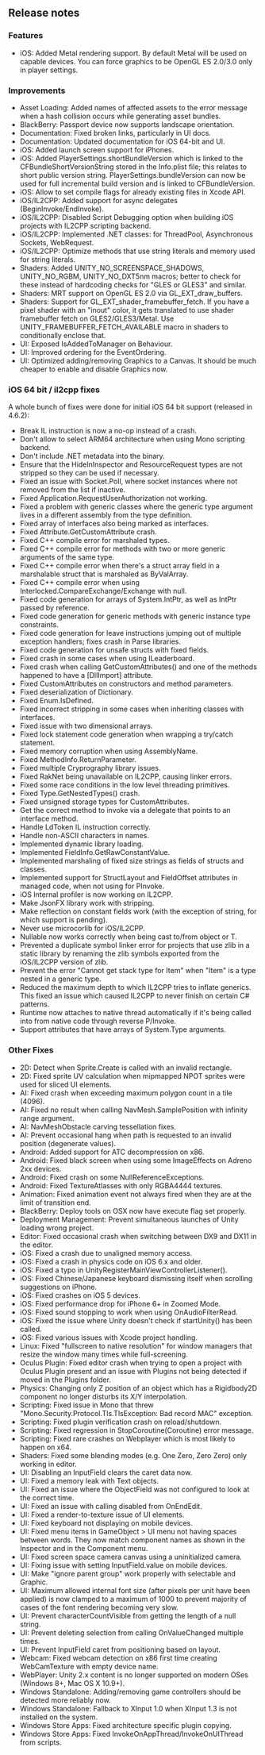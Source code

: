 ## Release notes

### Features

-   iOS: Added Metal rendering support. By default Metal will be used on capable devices. You can force graphics to be OpenGL ES 2.0/3.0 only in player settings.

### Improvements

-   Asset Loading: Added names of affected assets to the error message when a hash collision occurs while generating asset bundles.
-   BlackBerry: Passport device now supports landscape orientation.
-   Documentation: Fixed broken links, particularly in UI docs.
-   Documentation: Updated documentation for iOS 64-bit and UI.
-   iOS: Added launch screen support for iPhones.
-   iOS: Added PlayerSettings.shortBundleVersion which is linked to the CFBundleShortVersionString stored in the Info.plist file; this relates to short public version string. PlayerSettings.bundleVersion can now be used for full incremental build version and is linked to CFBundleVersion.
-   iOS: Allow to set compile flags for already existing files in Xcode API.
-   iOS/IL2CPP: Added support for async delegates (BeginInvoke/EndInvoke).
-   iOS/IL2CPP: Disabled Script Debugging option when building iOS projects with IL2CPP scripting backend.
-   iOS/IL2CPP: Implemented .NET classes: for ThreadPool, Asynchronous Sockets, WebRequest.
-   iOS/IL2CPP: Optimize methods that use string literals and memory used for string literals.
-   Shaders: Added UNITY_NO_SCREENSPACE_SHADOWS, UNITY_NO_RGBM, UNITY_NO_DXT5nm macros; better to check for these instead of hardcoding checks for \"GLES or GLES3\" and similar.
-   Shaders: MRT support on OpenGL ES 2.0 via GL_EXT_draw_buffers.
-   Shaders: Support for GL_EXT_shader_framebuffer_fetch. If you have a pixel shader with an \"inout\" color, it gets translated to use shader framebuffer fetch on GLES2/GLES3/Metal. Use UNITY_FRAMEBUFFER_FETCH_AVAILABLE macro in shaders to conditionally enclose that.
-   UI: Exposed IsAddedToManager on Behaviour.
-   UI: Improved ordering for the EventOrdering.
-   UI: Optimized adding/removing Graphics to a Canvas. It should be much cheaper to enable and disable Graphics now.

### iOS 64 bit / il2cpp fixes

A whole bunch of fixes were done for initial iOS 64 bit support (released in 4.6.2):

-   Break IL instruction is now a no-op instead of a crash.
-   Don\'t allow to select ARM64 architecture when using Mono scripting backend.
-   Don\'t include .NET metadata into the binary.
-   Ensure that the HideInInspector and ResourceRequest types are not stripped so they can be used if necessary.
-   Fixed an issue with Socket.Poll, where socket instances where not removed from the list if inactive.
-   Fixed Application.RequestUserAuthorization not working.
-   Fixed a problem with generic classes where the generic type argument lives in a different assembly from the type definition.
-   Fixed array of interfaces also being marked as interfaces.
-   Fixed Attribute.GetCustomAttribute crash.
-   Fixed C++ compile error for marshaled types.
-   Fixed C++ compile error for methods with two or more generic arguments of the same type.
-   Fixed C++ compile error when there\'s a struct array field in a marshalable struct that is marshaled as ByValArray.
-   Fixed C++ compile error when using Interlocked.CompareExchange/Exchange with null.
-   Fixed code generation for arrays of System.IntPtr, as well as IntPtr passed by reference.
-   Fixed code generation for generic methods with generic instance type constraints.
-   Fixed code generation for leave instructions jumping out of multiple exception handlers; fixes crash in Parse libraries.
-   Fixed code generation for unsafe structs with fixed fields.
-   Fixed crash in some cases when using ILeaderboard.
-   Fixed crash when calling GetCustomAttributes() and one of the methods happened to have a \[DllImport\] attribute.
-   Fixed CustomAttributes on constructors and method parameters.
-   Fixed deserialization of Dictionary.
-   Fixed Enum.IsDefined.
-   Fixed incorrect stripping in some cases when inheriting classes with interfaces.
-   Fixed issue with two dimensional arrays.
-   Fixed lock statement code generation when wrapping a try/catch statement.
-   Fixed memory corruption when using AssemblyName.
-   Fixed MethodInfo.ReturnParameter.
-   Fixed multiple Cryprography library issues.
-   Fixed RakNet being unavailable on IL2CPP, causing linker errors.
-   Fixed some race conditions in the low level threading primitives.
-   Fixed Type.GetNestedTypes() crash.
-   Fixed unsigned storage types for CustomAttributes.
-   Get the correct method to invoke via a delegate that points to an interface method.
-   Handle LdToken IL instruction correctly.
-   Handle non-ASCII characters in names.
-   Implemented dynamic library loading.
-   Implemented FieldInfo.GetRawConstantValue.
-   Implemented marshaling of fixed size strings as fields of structs and classes.
-   Implemented support for StructLayout and FieldOffset attributes in managed code, when not using for PInvoke.
-   iOS Internal profiler is now working on IL2CPP.
-   Make JsonFX library work with stripping.
-   Make reflection on constant fields work (with the exception of string, for which support is pending).
-   Never use microcorlib for iOS/IL2CPP.
-   Nullable now works correctly when being cast to/from object or T.
-   Prevented a duplicate symbol linker error for projects that use zlib in a static library by renaming the zlib symbols exported from the iOS/IL2CPP version of zlib.
-   Prevent the error \"Cannot get stack type for Item\" when \"Item\" is a type nested in a generic type.
-   Reduced the maximum depth to which IL2CPP tries to inflate generics. This fixed an issue which caused IL2CPP to never finish on certain C# patterns.
-   Runtime now attaches to native thread automatically if it\'s being called into from native code through reverse P/Invoke.
-   Support attributes that have arrays of System.Type arguments.

### Other Fixes

-   2D: Detect when Sprite.Create is called with an invalid rectangle.
-   2D: Fixed sprite UV calculation when mipmapped NPOT sprites were used for sliced UI elements.
-   AI: Fixed crash when exceeding maximum polygon count in a tile (4096).
-   AI: Fixed no result when calling NavMesh.SamplePosition with infinity range argument.
-   AI: NavMeshObstacle carving tessellation fixes.
-   AI: Prevent occasional hang when path is requested to an invalid position (degenerate values).
-   Android: Added support for ATC decompression on x86.
-   Android: Fixed black screen when using some ImageEffects on Adreno 2xx devices.
-   Android: Fixed crash on some NullReferenceExceptions.
-   Android: Fixed TextureAtlasses with only RGBA4444 textures.
-   Animation: Fixed animation event not always fired when they are at the limit of transition end.
-   BlackBerry: Deploy tools on OSX now have execute flag set properly.
-   Deployment Management: Prevent simultaneous launches of Unity loading wrong project.
-   Editor: Fixed occasional crash when switching between DX9 and DX11 in the editor.
-   iOS: Fixed a crash due to unaligned memory access.
-   iOS: Fixed a crash in physics code on iOS 6.x and older.
-   iOS: Fixed a typo in UnityRegisterMainViewControllerListener().
-   iOS: Fixed Chinese/Japanese keyboard dismissing itself when scrolling suggestions on iPhone.
-   iOS: Fixed crashes on iOS 5 devices.
-   iOS: Fixed performance drop for iPhone 6+ in Zoomed Mode.
-   iOS: Fixed sound stopping to work when using OnAudioFilterRead.
-   iOS: Fixed the issue where Unity doesn\'t check if startUnity() has been called.
-   iOS: Fixed various issues with Xcode project handling.
-   Linux: Fixed \"fullscreen to native resolution\" for window managers that resize the window many times while full-screening.
-   Oculus Plugin: Fixed editor crash when trying to open a project with Oculus Plugin present and an issue with Plugins not being detected if moved in the Plugins folder.
-   Physics: Changing only Z position of an object which has a Rigidbody2D component no longer disturbs its X/Y interpolation.
-   Scripting: Fixed issue in Mono that threw \"Mono.Security.Protocol.Tls.TlsException: Bad record MAC\" exception.
-   Scripting: Fixed plugin verification crash on reload/shutdown.
-   Scripting: Fixed regression in StopCoroutine(Coroutine) error message.
-   Scripting: Fixed rare crashes on Webplayer which is most likely to happen on x64.
-   Shaders: Fixed some blending modes (e.g. One Zero, Zero Zero) only working in editor.
-   UI: Disabling an InputField clears the caret data now.
-   UI: Fixed a memory leak with Text objects.
-   UI: Fixed an issue where the ObjectField was not configured to look at the correct time.
-   UI: Fixed an issue with calling disabled from OnEndEdit.
-   UI: Fixed a render-to-texture issue of UI elements.
-   UI: Fixed keyboard not displaying on mobile devices.
-   UI: Fixed menu items in GameObject \> UI menu not having spaces between words. They now match component names as shown in the Inspector and in the Component menu.
-   UI: Fixed screen space camera canvas using a uninitialized camera.
-   UI: Fixing issue with setting InputField.value on mobile devices.
-   UI: Make "ignore parent group" work properly with selectable and Graphic.
-   UI: Maximum allowed internal font size (after pixels per unit have been applied) is now clamped to a maximum of 1000 to prevent majority of cases of the font rendering becoming very slow.
-   UI: Prevent characterCountVisible from getting the length of a null string.
-   UI: Prevent deleting selection from calling OnValueChanged multiple times.
-   UI: Prevent InputField caret from positioning based on layout.
-   Webcam: Fixed webcam detection on x86 first time creating WebCamTexture with empty device name.
-   WebPlayer: Unity 2.x content is no longer supported on modern OSes (Windows 8+, Mac OS X 10.9+).
-   Windows Standalone: Adding/removing game controllers should be detected more reliably now.
-   Windows Standalone: Fallback to XInput 1.0 when XInput 1.3 is not installed on the system.
-   Windows Store Apps: Fixed architecture specific plugin copying.
-   Windows Store Apps: Fixed InvokeOnAppThread/InvokeOnUIThread from scripts.
